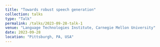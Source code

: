 ```yaml
---
title: "Towards robust speech generation"
collection: talks
type: "Talk"
permalink: /talks/2023-09-28-talk-1
venue: "Language Technologies Institute, Carnegie Mellon University"
date: 2023-09-28
location: "Pittsburgh, PA, USA"
---
```


